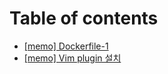 # Table of contents

* [\[memo\] Dockerfile-1](README.md)
* [\[memo\] Vim plugin 설치](memo-vim-plugin.md)

